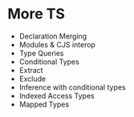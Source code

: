 # More TS
- Declaration Merging
- Modules & CJS interop
- Type Queries
- Conditional Types
- Extract 
- Exclude
- Inference with conditional types
- Indexed Access Types
- Mapped Types